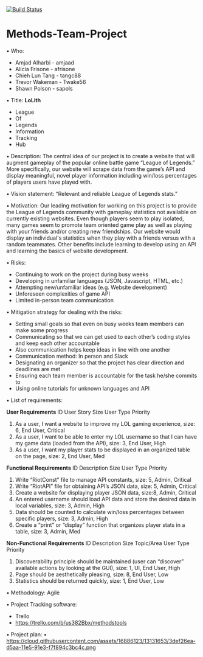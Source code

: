 [![Build Status](https://travis-ci.org/sapols/LoLith.svg?branch=master)](https://travis-ci.org/sapols/LoLith)
 
# Methods-Team-Project
•	Who: 
- Amjad Alharbi  - amjaad
- Alicia Frisone - afrisone 
- Chieh Lun Tang - tangc88
- Trevor Wakeman - Twake56
- Shawn Polson - sapols

•	Title: **LoLith**
 - League
 - Of
 - Legends
 - Information
 - Tracking
 - Hub

•	Description: The central idea of our project is to create a website that will augment gameplay of the popular online battle game “League of Legends.” More specifically, our website will scrape data from the game’s API and display meaningful, novel player information including win/loss percentages of players users have played with.

•	Vision statement:  “Relevant and reliable League of Legends stats.”

•	Motivation: Our leading motivation for working on this project is to provide the League of Legends community with gameplay statistics not available on currently existing websites. Even though players seem to play isolated, many games seem to promote team oriented game play as well as playing with your friends and/or creating new friendships. Our website would display an individual's statistics when they play with a friends versus with a random teammates. Other benefits include learning to develop using an API and learning the basics of website development.

•	Risks:
- Continuing to work on the project during busy weeks
- Developing in unfamiliar languages (JSON, Javascript, HTML, etc.)
- Attempting new/unfamiliar ideas (e.g. Website development) 
- Unforeseen complexities of game API
-	Limited in-person team communication 

•	Mitigation strategy for dealing with the risks:
-	Setting small goals so that even on busy weeks team members can make some progress
-	Communicating so that we can get used to each other’s coding styles and keep each other accountable
-	Also communication helps keep ideas in line with one another
-	Communication method: In person and Slack
-	Designating an organizer so that the project has clear direction and deadlines are met
-	Ensuring each team member is accountable for the task he/she commits to
-	Using online tutorials for unknown languages and API

•	List of requirements:

**User Requirements**
ID	User Story Size User Type	Priority

1. As a user, I want a website to improve my LOL gaming experience,	size: 6,	End User,	Critical
2. As a user, I want to be able to enter my LOL username so that I can have my game data (loaded from the API),	size: 3, End User, High
3. As a user, I want my player stats to be displayed in an organized table on the page, size: 2, End User, Med

**Functional Requirements**
ID	Description	Size User Type Priority

1.	Write “RiotConst” file to manage API constants, size: 5, Admin, Critical
2.	Write “RiotAPI” file for obtaining API’s JSON data, size: 5, Admin,	Critical
3.	Create a website for displaying player JSON data, size:8, Admin, Critical
4.	An entered username should load API data and store the desired data in local variables, size: 3, Admin, High
5.	Data should be counted to calculate win/loss percentages between specific players, size: 3, Admin, High
6.	Create a “print” or “display” function that organizes player stats in a table, size: 3, Admin, Med

**Non-Functional Requirements**
ID	Description	Size	Topic/Area	User Type	Priority

1.	Discoverability principle should be maintained     (user can “discover” available actions by looking at the GUI), size: 1, UI, End User, High
2.	Page should be aesthetically pleasing, size: 8, End User, Low
3.	Statistics should be returned quickly, size: 1, End User, Low

•	Methodology: Agile

•	Project Tracking software: 
-	Trello
-	https://trello.com/b/us382Bbx/methodstools

•	Project plan:
•	https://cloud.githubusercontent.com/assets/16886123/13131653/3def26ea-d5aa-11e5-91e3-f7f894c3bc4c.png


